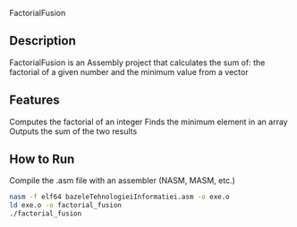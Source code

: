 FactorialFusion

##  Description

FactorialFusion is an Assembly project that calculates the sum of:  the factorial of a given number and the minimum value from a vector

##  Features

Computes the factorial of an integer
Finds the minimum element in an array
Outputs the sum of the two results

##  How to Run

Compile the .asm file with an assembler (NASM, MASM, etc.)

```bash
nasm -f elf64 bazeleTehnologieiInformatiei.asm -o exe.o
ld exe.o -o factorial_fusion
./factorial_fusion
